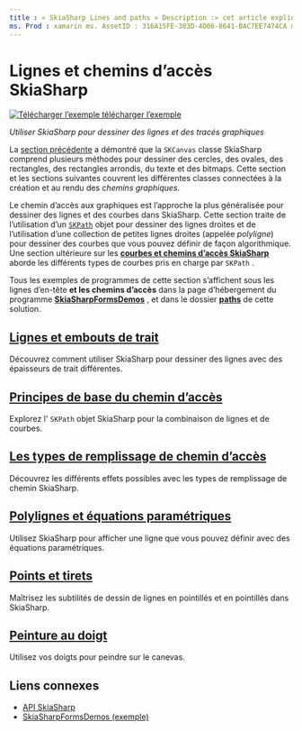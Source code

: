```yaml
---
title : « SkiaSharp Lines and paths » Description :» cet article explique comment utiliser SkiaSharp pour dessiner des lignes et des chemins d’accès graphiques dans des Xamarin.Forms applications, et illustre cela avec un exemple de code.
ms. Prod : xamarin ms. AssetID : 316A15FE-383D-4D06-8641-BAC7EE7474CA ms. Technology : xamarin-skiasharp auteur : davidbritch ms. Author : dabritch ms. Date : 03/10/2017 No-Loc : [ Xamarin.Forms , Xamarin.Essentials ]
---
```


# <a name="skiasharp-lines-and-paths"></a>Lignes et chemins d’accès SkiaSharp

[![Télécharger ](~/media/shared/download.png) l’exemple télécharger l’exemple](https://docs.microsoft.com/samples/xamarin/xamarin-forms-samples/skiasharpforms-demos)

_Utiliser SkiaSharp pour dessiner des lignes et des tracés graphiques_

La [section précédente](~/xamarin-forms/user-interface/graphics/skiasharp/basics/index.md) a démontré que la `SKCanvas` classe SkiaSharp comprend plusieurs méthodes pour dessiner des cercles, des ovales, des rectangles, des rectangles arrondis, du texte et des bitmaps. Cette section et les sections suivantes couvrent les différentes classes connectées à la création et au rendu des *chemins graphiques*.

Le chemin d’accès aux graphiques est l’approche la plus généralisée pour dessiner des lignes et des courbes dans SkiaSharp. Cette section traite de l’utilisation d’un [`SKPath`](xref:SkiaSharp.SKPath) objet pour dessiner des lignes droites et de l’utilisation d’une collection de petites lignes droites (appelée *polyligne*) pour dessiner des courbes que vous pouvez définir de façon algorithmique. Une section ultérieure sur les [**courbes et chemins d’accès SkiaSharp**](../curves/index.md) aborde les différents types de courbes pris en charge par `SKPath` .

Tous les exemples de programmes de cette section s’affichent sous les lignes d’en-tête **et les chemins d’accès** dans la page d’hébergement du programme [**SkiaSharpFormsDemos**](https://docs.microsoft.com/samples/xamarin/xamarin-forms-samples/skiasharpforms-demos) , et dans le dossier [**paths**](https://github.com/xamarin/xamarin-forms-samples/tree/master/SkiaSharpForms/Demos/Demos/SkiaSharpFormsDemos/Paths) de cette solution.

## <a name="lines-and-stroke-caps"></a>[Lignes et embouts de trait](lines.md)

Découvrez comment utiliser SkiaSharp pour dessiner des lignes avec des épaisseurs de trait différentes.

## <a name="path-basics"></a>[Principes de base du chemin d’accès](paths.md)

Explorez l' `SKPath` objet SkiaSharp pour la combinaison de lignes et de courbes.

## <a name="the-path-fill-types"></a>[Les types de remplissage de chemin d’accès](fill-types.md)

Découvrez les différents effets possibles avec les types de remplissage de chemin SkiaSharp.

## <a name="polylines-and-parametric-equations"></a>[Polylignes et équations paramétriques](polylines.md)

Utilisez SkiaSharp pour afficher une ligne que vous pouvez définir avec des équations paramétriques.

## <a name="dots-and-dashes"></a>[Points et tirets](dots.md)

Maîtrisez les subtilités de dessin de lignes en pointillés et en pointillés dans SkiaSharp.

## <a name="finger-painting"></a>[Peinture au doigt](finger-paint.md)

Utilisez vos doigts pour peindre sur le canevas.

## <a name="related-links"></a>Liens connexes

- [API SkiaSharp](https://docs.microsoft.com/dotnet/api/skiasharp)
- [SkiaSharpFormsDemos (exemple)](https://docs.microsoft.com/samples/xamarin/xamarin-forms-samples/skiasharpforms-demos)
